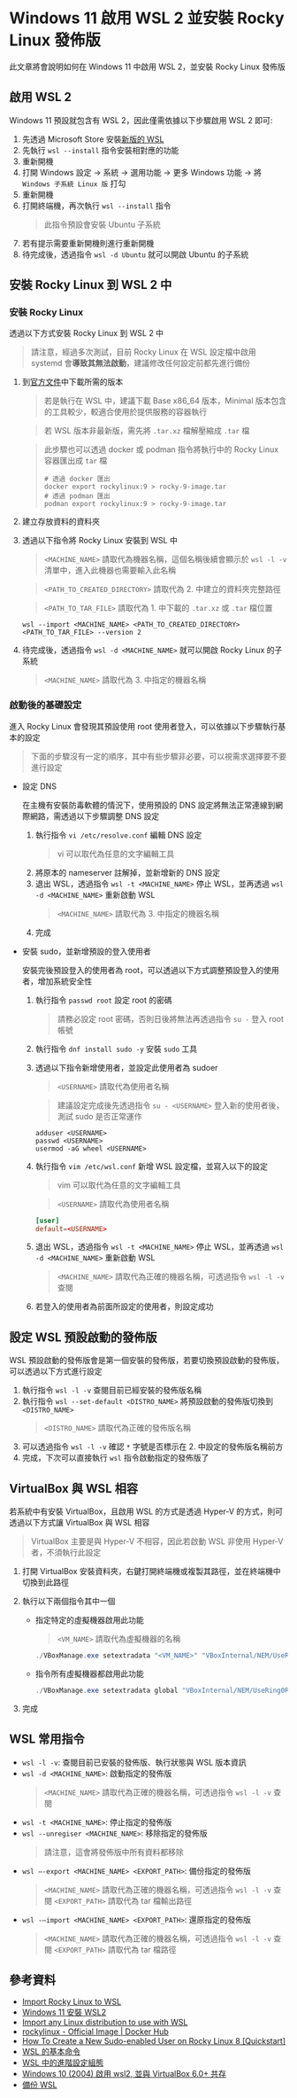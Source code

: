 <!-- markdownlint-disable MD028 -->

# Windows 11 啟用 WSL 2 並安裝 Rocky Linux 發佈版

此文章將會說明如何在 Windows 11 中啟用 WSL 2，並安裝 Rocky Linux 發佈版

## 啟用 WSL 2

Windows 11 預設就包含有 WSL 2，因此僅需依據以下步驟啟用 WSL 2 即可:

1. 先透過 Microsoft Store 安裝[新版的 WSL](https://apps.microsoft.com/store/detail/windows-subsystem-for-linux/9P9TQF7MRM4R)
2. 先執行 `wsl --install` 指令安裝相對應的功能
3. 重新開機
4. 打開 Windows 設定 -> 系統 -> 選用功能 -> 更多 Windows 功能 -> 將 `Windows 子系統 Linux 版` 打勾
5. 重新開機
6. 打開終端機，再次執行 `wsl --install` 指令
    > 此指令預設會安裝 Ubuntu 子系統
7. 若有提示需要重新開機則進行重新開機
8. 待完成後，透過指令 `wsl -d Ubuntu` 就可以開啟 Ubuntu 的子系統

## 安裝 Rocky Linux 到 WSL 2 中

### 安裝 Rocky Linux

透過以下方式安裝 Rocky Linux 到 WSL 2 中

> 請注意，經過多次測試，目前 Rocky Linux 在 WSL 設定檔中啟用 systemd 會**導致其無法啟動**，建議修改任何設定前都先進行備份

1. 到[官方文件](https://docs.rockylinux.org/guides/interoperability/import_rocky_to_wsl/#steps)中下載所需的版本
    > 若是執行在 WSL 中，建議下載 Base x86_64 版本，Minimal 版本包含的工具較少，較適合使用於提供服務的容器執行

    > 若 WSL 版本非最新版，需先將 `.tar.xz` 檔解壓縮成 `.tar` 檔

    > 此步驟也可以透過 docker 或 podman 指令將執行中的 Rocky Linux 容器匯出成 `tar` 檔
    >
    > ```command
    > # 透過 docker 匯出
    > docker export rockylinux:9 > rocky-9-image.tar
    > # 透過 podman 匯出
    > podman export rockylinux:9 > rocky-9-image.tar
    > ```

2. 建立存放資料的資料夾
3. 透過以下指令將 Rocky Linux 安裝到 WSL 中
    > `<MACHINE_NAME>` 請取代為機器名稱，這個名稱後續會顯示於 `wsl -l -v` 清單中，進入此機器也需要輸入此名稱

    > `<PATH_TO_CREATED_DIRECTORY>` 請取代為 2. 中建立的資料夾完整路徑

    > `<PATH_TO_TAR_FILE>` 請取代為 1. 中下載的 `.tar.xz` 或 `.tar` 檔位置

    ```command
    wsl --import <MACHINE_NAME> <PATH_TO_CREATED_DIRECTORY> <PATH_TO_TAR_FILE> --version 2
    ```

4. 待完成後，透過指令 `wsl -d <MACHINE_NAME>` 就可以開啟 Rocky Linux 的子系統
    > `<MACHINE_NAME>` 請取代為 3. 中指定的機器名稱

### 啟動後的基礎設定

進入 Rocky Linux 會發現其預設使用 root 使用者登入，可以依據以下步驟執行基本的設定

> 下面的步驟沒有一定的順序，其中有些步驟非必要，可以視需求選擇要不要進行設定

- 設定 DNS

  在主機有安裝防毒軟體的情況下，使用預設的 DNS 設定將無法正常連線到網際網路，需透過以下步驟調整 DNS 設定

  1. 執行指令 `vi /etc/resolve.conf` 編輯 DNS 設定
      > vi 可以取代為任意的文字編輯工具
  2. 將原本的 nameserver 註解掉，並新增新的 DNS 設定
  3. 退出 WSL，透過指令 `wsl -t <MACHINE_NAME>` 停止 WSL，並再透過 `wsl -d <MACHINE_NAME>` 重新啟動 WSL
      > `<MACHINE_NAME>` 請取代為 3. 中指定的機器名稱
  4. 完成

- 安裝 sudo，並新增預設的登入使用者

  安裝完後預設登入的使用者為 root，可以透過以下方式調整預設登入的使用者，增加系統安全性

  1. 執行指令 `passwd root` 設定 root 的密碼
      > 請務必設定 root 密碼，否則日後將無法再透過指令 `su -` 登入 root 帳號
  2. 執行指令 `dnf install sudo -y` 安裝 `sudo` 工具
  3. 透過以下指令新增使用者，並設定此使用者為 sudoer
      > `<USERNAME>` 請取代為使用者名稱

      > 建議設定完成後先透過指令 `su - <USERNAME>` 登入新的使用者後，測試 sudo 是否正常運作

      ```command
      adduser <USERNAME>
      passwd <USERNAME>
      usermod -aG wheel <USERNAME>
      ```

  4. 執行指令 `vim /etc/wsl.conf` 新增 WSL 設定檔，並寫入以下的設定
      > vim 可以取代為任意的文字編輯工具

      > `<USERNAME>` 請取代為使用者名稱

      ```conf
      [user]
      default=<USERNAME>
      ```

  5. 退出 WSL，透過指令 `wsl -t <MACHINE_NAME>` 停止 WSL，並再透過 `wsl -d <MACHINE_NAME>` 重新啟動 WSL
      > `<MACHINE_NAME>` 請取代為正確的機器名稱，可透過指令 `wsl -l -v` 查閱

  6. 若登入的使用者為前面所設定的使用者，則設定成功

## 設定 WSL 預設啟動的發佈版

WSL 預設啟動的發佈版會是第一個安裝的發佈版，若要切換預設啟動的發佈版，可以透過以下方式進行設定

1. 執行指令 `wsl -l -v` 查閱目前已經安裝的發佈版名稱
2. 執行指令 `wsl --set-default <DISTRO_NAME>` 將預設啟動的發佈版切換到 `<DISTRO_NAME>`
    > `<DISTRO_NAME>` 請取代為正確的發佈版名稱
3. 可以透過指令 `wsl -l -v` 確認 `*` 字號是否標示在 2. 中設定的發佈版名稱前方
4. 完成，下次可以直接執行 `wsl` 指令啟動指定的發佈版了

## VirtualBox 與 WSL 相容

若系統中有安裝 VirtualBox，且啟用 WSL 的方式是透過 Hyper-V 的方式，則可透過以下方式讓 VirtualBox 與 WSL 相容
> VirtualBox 主要是與 Hyper-V 不相容，因此若啟動 WSL 非使用 Hyper-V 者，不須執行此設定

1. 打開 VirtualBox 安裝資料夾，右鍵打開終端機或複製其路徑，並在終端機中切換到此路徑
2. 執行以下兩個指令其中一個
    - 指定特定的虛擬機器啟用此功能

      > `<VM_NAME>` 請取代為虛擬機器的名稱

      ```Powershell
      ./VBoxManage.exe setextradata "<VM_NAME>" "VBoxInternal/NEM/UseRing0Runloop" 0
      ```

    - 指令所有虛擬機器都啟用此功能

      ```Powershell
      ./VBoxManage.exe setextradata global "VBoxInternal/NEM/UseRing0Runloop" 0
      ```

3. 完成

## WSL 常用指令

- `wsl -l -v`: 查閱目前已安裝的發佈版、執行狀態與 WSL 版本資訊
- `wsl -d <MACHINE_NAME>`: 啟動指定的發佈版
  > `<MACHINE_NAME>` 請取代為正確的機器名稱，可透過指令 `wsl -l -v` 查閱
- `wsl -t <MACHINE_NAME>`: 停止指定的發佈版
- `wsl --unregiser <MACHINE_NAME>`: 移除指定的發佈版
  > 請注意，這會將發佈版中所有資料都移除
- `wsl –-export <MACHINE_NAME> <EXPORT_PATH>`: 備份指定的發佈版
  > `<MACHINE_NAME>` 請取代為正確的機器名稱，可透過指令 `wsl -l -v` 查閱
  > `<EXPORT_PATH>` 請取代為 tar 檔輸出路徑
- `wsl -–import <MACHINE_NAME> <EXPORT_PATH>`: 還原指定的發佈版
  > `<MACHINE_NAME>` 請取代為正確的機器名稱，可透過指令 `wsl -l -v` 查閱
  > `<EXPORT_PATH>` 請取代為 tar 檔路徑

## 參考資料

- [Import Rocky Linux to WSL](https://docs.rockylinux.org/guides/interoperability/import_rocky_to_wsl/)
- [Windows 11 安裝 WSL2](https://hackmd.io/@Kailyn/H1N5OPKlF)
- [Import any Linux distribution to use with WSL](https://learn.microsoft.com/en-us/windows/wsl/use-custom-distro#import-the-tar-file-into-wsl)
- [rockylinux - Official Image | Docker Hub](https://hub.docker.com/_/rockylinux)
- [How To Create a New Sudo-enabled User on Rocky Linux 8 [Quickstart]](https://www.digitalocean.com/community/tutorials/how-to-create-a-new-sudo-enabled-user-on-rocky-linux-8-quickstart)
- [WSL 的基本命令](https://learn.microsoft.com/zh-tw/windows/wsl/basic-commands)
- [WSL 中的進階設定組態](https://learn.microsoft.com/zh-tw/windows/wsl/wsl-config)
- [Windows 10 (2004) 啟用 wsl2, 並與 VirtualBox 6.0+ 共存](https://entr0pia.github.io/arts/2020-07-22-hyper-V%20and%20VirtualBox.html)
- [備份 WSL](https://hackmd.io/@LHB-0222/WSL2)
